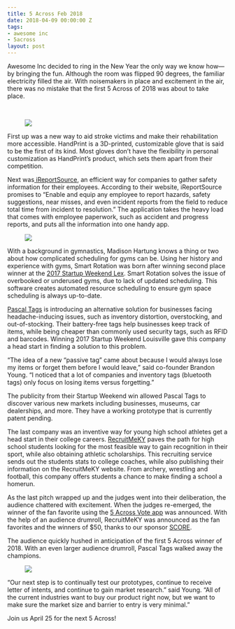 ```yaml
---
title: 5 Across Feb 2018
date: 2018-04-09 00:00:00 Z
tags:
- awesome inc
- 5across
layout: post
---
```

 
<p>

Awesome Inc decided to ring in the New Year the only way we know how— by bringing the fun. Although the room was flipped 90 degrees, the familiar electricity filled the air. With noisemakers in place and excitement in the air, there was no mistake that the first 5 Across of 2018 was about to take place.

<br/></p><figure class="tmblr-full" data-orig-height="1600" data-orig-width="1067"><img src="https://66.media.tumblr.com/77f18010fd0f8febe07b67725fdcf9ff/tumblr_inline_p6xvx3Lp3a1spm8pc_540.png" data-orig-height="1600" data-orig-width="1067"/></figure><p>First up was a new way to aid stroke victims and make their rehabilitation more accessible. HandPrint is a 3D-printed, customizable glove that is said to be the first of its kind. Most gloves don’t have the flexibility in personal customization as HandPrint’s product, which sets them apart from their competition. </p><p> Next was<a href="https://ireportsource.com/" target="_blank"> iReportSource</a>, an efficient way for companies to gather safety information for their employees. According to their website, iReportSource promises to “Enable and equip any employee to report hazards, safety suggestions, near misses, and even incident reports from the field to reduce total time from incident to resolution.” The application takes the heavy load that comes with employee paperwork, such as accident and progress reports, and puts all the information into one handy app.</p><figure class="tmblr-full" data-orig-height="1067" data-orig-width="1600"><img src="https://66.media.tumblr.com/0c87fb9c08886d35971111bbeeb6011a/tumblr_inline_p6xvyu6G8C1spm8pc_540.png" data-orig-height="1067" data-orig-width="1600"/></figure><p><b></b></p><p>With a background in gymnastics, Madison Hartung knows a thing or two about how complicated scheduling for gyms can be. Using her history and experience with gyms, Smart Rotation was born after winning second place winner at the <a href="http://communities.techstars.com/usa/lexington/blog/content/uncategorized/building-startup-54-hours" target="_blank">2017 Startup Weekend Lex</a>. Smart Rotation solves the issue of overbooked or underused gyms, due to lack of updated scheduling. This software creates automated resource scheduling to ensure gym space scheduling is always up-to-date.</p><p> <a href="http://www.pascaltags.co/" target="_blank">Pascal Tags</a> is introducing an alternative solution for businesses facing headache-inducing issues, such as inventory distortion, overstocking, and out-of-stocking. Their battery-free tags help businesses keep track of items, while being cheaper than commonly used security tags, such as RFID and barcodes. Winning 2017 Startup Weekend Louisville gave this company a head start in finding a solution to this problem.</p><p>“The idea of a new “passive tag” came about because I would always lose my items or forget them before I would leave,” said co-founder Brandon Young. “I noticed that a lot of companies and inventory tags (bluetooth tags) only focus on losing items versus forgetting.”</p><p>	The publicity from their Startup Weekend win allowed Pascal Tags to discover various new markets including businesses, museums, car dealerships, and more. They have a working prototype that is currently patent pending.</p><p>	The last company was an inventive way for young high school athletes get a head start in their college careers. <a href="http://recruitmeky.com/" target="_blank">RecruitMeKY</a> paves the path for high school students looking for the most feasible way to gain recognition in their sport, while also obtaining athletic scholarships. This recruiting service sends out the students stats to college coaches, while also publishing their information on the RecruitMeKY website. From archery, wrestling and football, this company offers students a chance to make finding a school a homerun.</p><p>	As the last pitch wrapped up and the judges went into their deliberation, the audience chattered with excitement. When the judges re-emerged, the winner of the fan favorite using the <a href="http://www.5across.org/how-to-vote/" target="_blank">5 Across Vote app</a> was announced. With the help of an audience drumroll, RecruitMeKY was announced as the fan favorites and the winners of $50, thanks to our sponsor <a href="https://lexington.score.org/" target="_blank">SCORE</a>.</p><p>	The audience quickly hushed in anticipation of the first 5 Across winner of 2018. With an even larger audience drumroll, Pascal Tags walked away the champions.</p><figure class="tmblr-full" data-orig-height="1067" data-orig-width="1600"><img src="https://66.media.tumblr.com/4407b7ced2b9596e3fb4747d1f87e10f/tumblr_inline_p6xw1mCxJV1spm8pc_540.png" data-orig-height="1067" data-orig-width="1600"/></figure><p>“Our next step is to continually test our prototypes, continue to receive letter of intents, and continue to gain market research.” said Young. “All of the current industries want to buy our product right now, but we want to make sure the market size and barrier to entry is very minimal.”</p><p>Join us April 25 for the next 5 Across! </p>
